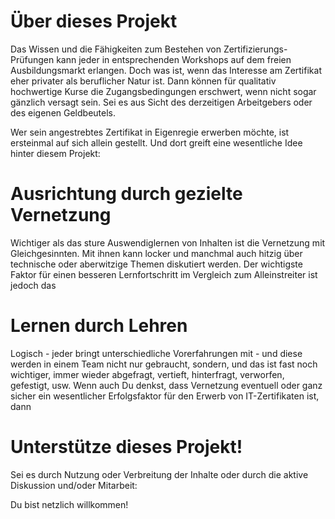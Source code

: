 # Über dieses Projekt

Das Wissen und die Fähigkeiten zum Bestehen von Zertifizierungs-Prüfungen kann jeder in entsprechenden Workshops auf dem freien Ausbildungsmarkt erlangen. Doch was ist, wenn das Interesse am Zertifikat eher privater als beruflicher Natur ist. Dann können für qualitativ hochwertige Kurse die Zugangsbedingungen erschwert, wenn nicht sogar gänzlich versagt sein. Sei es aus Sicht des derzeitigen Arbeitgebers oder des eigenen Geldbeutels.

Wer sein angestrebtes Zertifikat in Eigenregie erwerben möchte, ist ersteinmal auf sich allein gestellt. Und dort greift eine wesentliche Idee hinter diesem Projekt:

# Ausrichtung durch gezielte Vernetzung

Wichtiger als das sture Auswendiglernen von Inhalten ist die Vernetzung mit Gleichgesinnten. Mit ihnen kann locker und manchmal auch hitzig über technische oder aberwitzige Themen diskutiert werden. Der wichtigste Faktor für einen besseren Lernfortschritt im Vergleich zum Alleinstreiter ist jedoch das

# Lernen durch Lehren

Logisch - jeder bringt unterschiedliche Vorerfahrungen mit - und diese werden in einem Team nicht nur gebraucht, sondern, und das ist fast noch wichtiger, immer wieder abgefragt, vertieft, hinterfragt, verworfen, gefestigt, usw. Wenn auch Du denkst, dass Vernetzung eventuell oder ganz sicher ein wesentlicher Erfolgsfaktor für den Erwerb von IT-Zertifikaten ist, dann

# Unterstütze dieses Projekt!

Sei es durch Nutzung oder Verbreitung der Inhalte oder durch die aktive Diskussion und/oder Mitarbeit:

Du bist netzlich willkommen!
